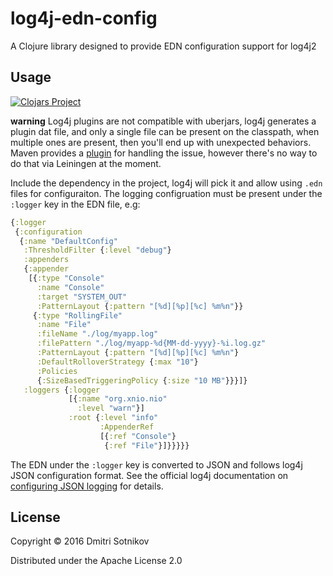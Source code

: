 # log4j-edn-config

A Clojure library designed to provide EDN configuration support for log4j2

## Usage


[![Clojars Project](https://img.shields.io/clojars/v/log4j-edn-config.svg)](https://clojars.org/log4j-edn-config)

**warning** Log4j plugins are not compatible with uberjars, log4j generates a plugin dat file, and only a single file can be present on the classpath, when multiple ones are present, then you'll end up with unexpected behaviors. Maven provides a [plugin](https://stackoverflow.com/questions/25065580/log4j2-custom-plugins-annotation-processing-with-maven-assembly-plugin) for handling the issue, however there's no way to do that via Leiningen at the moment.

Include the dependency in the project, log4j will pick it and allow using `.edn` files for configuraiton.
The logging configruation must be present under the `:logger` key in the EDN file, e.g:

```clojure
{:logger
 {:configuration
  {:name "DefaultConfig"
   :ThresholdFilter {:level "debug"}
   :appenders
   {:appender
    [{:type "Console"
      :name "Console"
      :target "SYSTEM_OUT"
      :PatternLayout {:pattern "[%d][%p][%c] %m%n"}}
     {:type "RollingFile"
      :name "File"
      :fileName "./log/myapp.log"
      :filePattern "./log/myapp-%d{MM-dd-yyyy}-%i.log.gz"
      :PatternLayout {:pattern "[%d][%p][%c] %m%n"}
      :DefaultRolloverStrategy {:max "10"}
      :Policies
      {:SizeBasedTriggeringPolicy {:size "10 MB"}}}]}
   :loggers {:logger
             [{:name "org.xnio.nio"
               :level "warn"}]
             :root {:level "info"
                    :AppenderRef
                    [{:ref "Console"}
                     {:ref "File"}]}}}}}

```

The EDN under the `:logger` key is converted to JSON and follows log4j JSON configuration format.
See the official log4j documentation on [configuring JSON logging](https://logging.apache.org/log4j/2.x/manual/configuration.html#JSON) for details.

## License

Copyright © 2016 Dmitri Sotnikov

Distributed under the Apache License 2.0
